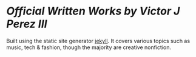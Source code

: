 # _Official Written Works by Victor J Perez III_

Built using the static site generator [jekyll](https://jekyllrb.com/). It covers various topics such as music, tech & fashion, though the majority are creative nonfiction.
